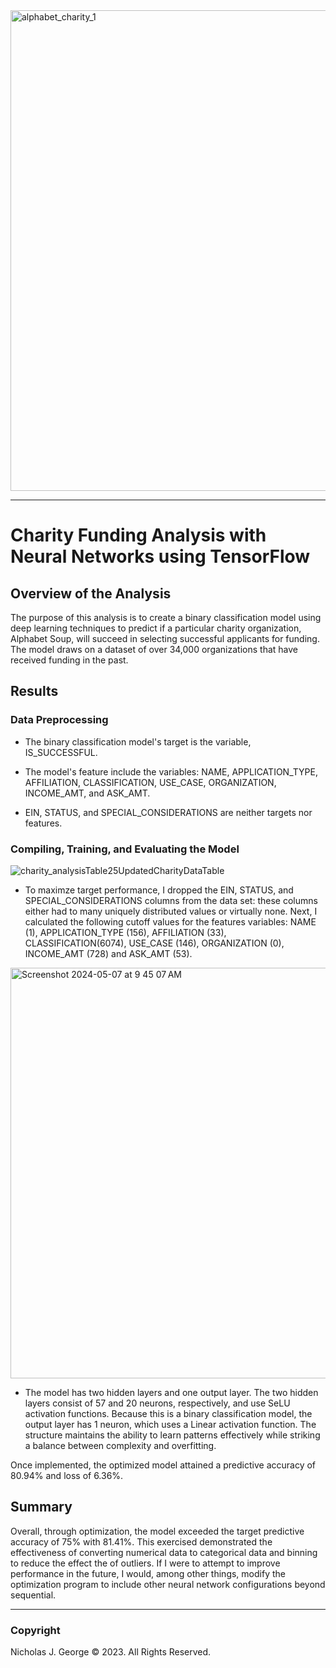 <img width="769" alt="alphabet_charity_1" src="https://github.com/njgeorge000158/Charity-Funding-Analysis-with-Neural-Networks-using-TensorFlow/assets/137228821/dde52c9f-5beb-418f-af31-6bb0b4386971">

----

# **Charity Funding Analysis with Neural Networks using TensorFlow**

## **Overview of the Analysis**

The purpose of this analysis is to create a binary classification model using deep learning techniques to predict if a particular charity organization, Alphabet Soup, will succeed in selecting successful applicants for funding. The model draws on a dataset of over 34,000 organizations that have received funding in the past.

## **Results**

### Data Preprocessing

- The binary classification model's target is the variable, IS_SUCCESSFUL.

- The model's feature include the variables: NAME, APPLICATION_TYPE, AFFILIATION, CLASSIFICATION, USE_CASE, ORGANIZATION, INCOME_AMT, and ASK_AMT.

- EIN, STATUS, and SPECIAL_CONSIDERATIONS are neither targets nor features.

### Compiling, Training, and Evaluating the Model

![charity_analysisTable25UpdatedCharityDataTable](https://github.com/njgeorge000158/Charity-Funding-Analysis-with-Neural-Networks-using-TensorFlow/assets/137228821/dafdc9fa-c8ce-4bcb-8a37-9b85a14effb8)

- To maximze target performance, I dropped the EIN, STATUS, and SPECIAL_CONSIDERATIONS columns from the data set: these columns either had to many uniquely distributed values or virtually none.  Next, I calculated the following cutoff values for the features variables: NAME (1), APPLICATION_TYPE (156), AFFILIATION (33), CLASSIFICATION(6074), USE_CASE (146), ORGANIZATION (0), INCOME_AMT (728) and ASK_AMT (53).

<img width="657" alt="Screenshot 2024-05-07 at 9 45 07 AM" src="https://github.com/njgeorge000158/Charity-Funding-Analysis-with-Neural-Networks-using-TensorFlow/assets/137228821/e94b2c58-5c17-44a2-9c16-2292760e6311">

- The model has two hidden layers and one output layer.  The two hidden layers consist of 57 and 20 neurons, respectively, and use SeLU activation functions.  Because this is a binary classification model, the output layer has 1 neuron, which uses a Linear activation function.  The structure maintains the ability to learn patterns effectively while striking a balance between complexity and overfitting.

Once implemented, the optimized model attained a predictive accuracy of 80.94% and loss of 6.36%.

## **Summary**

Overall, through optimization, the model exceeded the target predictive accuracy of 75% with 81.41%. This exercised demonstrated the effectiveness of converting numerical data to categorical data and binning to reduce the effect the of outliers. If I were to attempt to improve performance in the future, I would, among other things, modify the optimization program to include other neural network configurations beyond sequential.

----

### Copyright

Nicholas J. George © 2023. All Rights Reserved.
